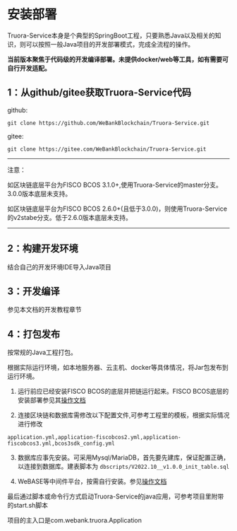 # 安装部署

Truora-Service本身是个典型的SpringBoot工程，只要熟悉Java以及相关的知识，则可以按照一般Java项目的开发部署模式，完成全流程的操作。


**当前版本聚焦于代码级的开发编译部署。未提供docker/web等工具，如有需要可自行开发适配。**

## 1：从github/gitee获取Truora-Service代码

github:
```
git clone https://github.com/WeBankBlockchain/Truora-Service.git
```
gitee:
```
git clone https://gitee.com/WeBankBlockchain/Truora-Service.git
```

***
注意：

如区块链底层平台为FISCO BCOS 3.1.0+,使用Truora-Service的master分支。3.0.0版本底层未支持。

如区块链底层平台为FISCO BCOS 2.6.0+(且低于3.0.0)，则使用Truora-Service的v2stabe分支。低于2.6.0版本底层未支持。
***


## 2：构建开发环境
结合自己的开发环境IDE导入Java项目

## 3：开发编译
参见本文档的开发教程章节

## 4：打包发布
按常规的Java工程打包。

根据实际运行环境，如本地服务器、云主机、docker等具体情况，将Jar包发布到运行环境。

1) 运行前应已经安装FISCO BCOS的底层并把链运行起来。FISCO BCOS底层的安装部署参见其[操作文档](https://fisco-bcos-doc.readthedocs.io/zh_CN/latest/)

2) 连接区块链和数据库需修改以下配置文件,可参考工程里的模板，根据实际情况进行修改
```
application.yml,application-fiscobcos2.yml,application-fiscobcos3.yml,bcos3sdk_config.yml
```

3) 数据库应事先安装。可采用Mysql/MariaDB，首先要先建库，保证配置正确，以连接到数据库。建表脚本为
```dbscripts/V2022.10__v1.0.0_init_table.sql```


4) WeBASE等中间件平台，按需自行安装。参见[操作文档](https://webasedoc.readthedocs.io/zh_CN/latest/)

最后通过脚本或命令行方式启动Truora-Service的java应用，可参考项目里附带的start.sh脚本

项目的主入口是com.webank.truora.Application




